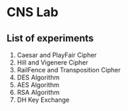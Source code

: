 # CNS Lab

## List of experiments
1. Caesar and PlayFair Cipher
2. Hill and Vigenere Cipher
3. RailFence and Transposition Cipher
4. DES Algorithm
5. AES Algorithm
6. RSA Algorithm
7. DH Key Exchange
